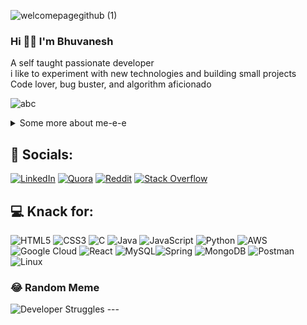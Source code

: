 ![welcomepagegithub (1)](https://github.com/Blade2Cruzor/Blade2Cruzor/assets/113835673/5fc24a6f-bde3-49fc-891d-701ac3c781a3)<br/>
### Hi 🙋‍♂️ I'm Bhuvanesh 
A self taught passionate developer<br>i like to experiment with new technologies and building small projects<br>Code lover, bug buster, and algorithm aficionado

<!--
**Blade2Cruzor/Blade2Cruzor** is a ✨ _special_ ✨ repository because its `README.md` (this file) appears on your GitHub profile.

Here are some ideas to get you started:

- 🔭 I’m currently working on ...
- 🌱 I’m currently learning ...
- 👯 I’m looking to collaborate on ...
- 🤔 I’m looking for help with ...
- 💬 Ask me about ...
- 📫 How to reach me: ...
- 😄 Pronouns: ...
- ⚡ Fun fact: ...
-->
<p align="left"> <img src="https://komarev.com/ghpvc/?username=abc&label=Profile%20views&color=0e75b6&style=flat" alt="abc" /> </p>
<details>
  <summary>Some more about me-e-e</summary>
  <br>
 
  - Here my **DISCORD** invite link **[JOIN HERE!](https://discord.com/invite/HSbVguFs)**
  - I do have some interest in movies and anime do bing me in [![Reddit](https://img.shields.io/badge/Reddit-%23FF4500.svg?logo=Reddit&logoColor=white)](https://www.reddit.com/user/bladecruzor/)


 <p>📊 GitHub Stats:</p>
 
![](https://github-readme-stats.vercel.app/api?username=Blade2Cruzor&theme=gotham&hide_border=false&include_all_commits=true&count_private=false)<br/>
![](https://github-readme-streak-stats.herokuapp.com/?user=Blade2Cruzor&theme=gotham&hide_border=false)<br/>
![](https://github-readme-stats.vercel.app/api/top-langs/?username=Blade2Cruzor&theme=gotham&hide_border=false&include_all_commits=true&count_private=false&layout=compact)
  <br><br>
</details>

## 👥 Socials:
[![LinkedIn](https://img.shields.io/badge/LinkedIn-%230077B5.svg?logo=linkedin&logoColor=white)](https://linkedin.com/in/https://www.linkedin.com/in/bhuvanesh2002/) [![Quora](https://img.shields.io/badge/Quora-%23B92B27.svg?logo=Quora&logoColor=white)](https://quora.com/profile/https://www.quora.com/profile/Bhuvanesh-A-24) [![Reddit](https://img.shields.io/badge/Reddit-%23FF4500.svg?logo=Reddit&logoColor=white)](https://reddit.com/user/https://www.reddit.com/u/bladecruZORO/s/1hsKfUm6TS) [![Stack Overflow](https://img.shields.io/badge/-Stackoverflow-FE7A16?logo=stack-overflow&logoColor=white)](https://stackoverflow.com/users/https://stackoverflow.com/users/25100585/bhuvanesh-a) 

## 💻 Knack for:
![HTML5](https://img.shields.io/badge/html5-%23E34F26.svg?style=for-the-badge&logo=html5&logoColor=white) ![CSS3](https://img.shields.io/badge/css3-%231572B6.svg?style=for-the-badge&logo=css3&logoColor=white) ![C](https://img.shields.io/badge/c-%2300599C.svg?style=for-the-badge&logo=c&logoColor=white) ![Java](https://img.shields.io/badge/java-%23ED8B00.svg?style=for-the-badge&logo=openjdk&logoColor=white) ![JavaScript](https://img.shields.io/badge/javascript-%23323330.svg?style=for-the-badge&logo=javascript&logoColor=%23F7DF1E) ![Python](https://img.shields.io/badge/python-3670A0?style=for-the-badge&logo=python&logoColor=ffdd54) ![AWS](https://img.shields.io/badge/AWS-%23FF9900.svg?style=for-the-badge&logo=amazon-aws&logoColor=white) ![Google Cloud](https://img.shields.io/badge/GoogleCloud-%234285F4.svg?style=for-the-badge&logo=google-cloud&logoColor=white) ![React](https://img.shields.io/badge/react-%2320232a.svg?style=for-the-badge&logo=react&logoColor=%2361DAFB) ![MySQL](https://img.shields.io/badge/mysql-4479A1.svg?style=for-the-badge&logo=mysql&logoColor=white)![Spring](https://img.shields.io/badge/Spring-6DB33F?style=for-the-badge&logo=spring&logoColor=white) ![MongoDB](https://img.shields.io/badge/MongoDB-47A248?style=for-the-badge&logo=mongodb&logoColor=white) ![Postman](https://img.shields.io/badge/Postman-FF6C37?style=for-the-badge&logo=postman&logoColor=white) ![Linux](https://img.shields.io/badge/Linux-FCC624?style=for-the-badge&logo=linux&logoColor=black)




### 😂 Random Meme
<img src="https://encrypted-tbn0.gstatic.com/images?q=tbn:ANd9GcRMD6-4BdVrXg8ie3WXh1BUf7PMSnr8ZvfgOg&s" alt="Developer Struggles" />
---

